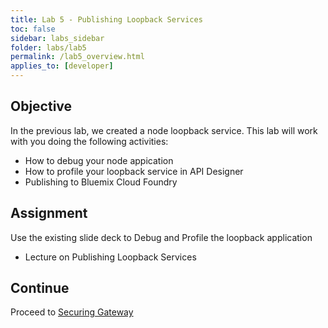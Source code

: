 ```yaml
---
title: Lab 5 - Publishing Loopback Services
toc: false
sidebar: labs_sidebar
folder: labs/lab5
permalink: /lab5_overview.html
applies_to: [developer]
---
```


## Objective

In the previous lab, we created a node loopback service.  This lab will work with you doing the following activities:

+ How to debug your node appication
+ How to profile your loopback service in API Designer
+ Publishing to Bluemix Cloud Foundry

## Assignment

Use the existing slide deck to Debug and Profile the loopback application

+ Lecture on Publishing Loopback Services
 
## Continue

Proceed to [Securing Gateway](lab6_overview.html)
 